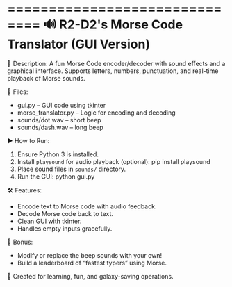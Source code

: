 ==============================
🔊 R2-D2's Morse Code Translator (GUI Version)
==============================

🎯 Description:
A fun Morse Code encoder/decoder with sound effects and a graphical interface.
Supports letters, numbers, punctuation, and real-time playback of Morse sounds.

📁 Files:
- gui.py – GUI code using tkinter
- morse_translator.py – Logic for encoding and decoding
- sounds/dot.wav – short beep
- sounds/dash.wav – long beep

▶️ How to Run:
1. Ensure Python 3 is installed.
2. Install `playsound` for audio playback (optional):
   pip install playsound
3. Place sound files in `sounds/` directory.
4. Run the GUI:
   python gui.py

🛠 Features:
- Encode text to Morse code with audio feedback.
- Decode Morse code back to text.
- Clean GUI with tkinter.
- Handles empty inputs gracefully.

🎁 Bonus:
- Modify or replace the beep sounds with your own!
- Build a leaderboard of “fastest typers” using Morse.

🌌 Created for learning, fun, and galaxy-saving operations.
